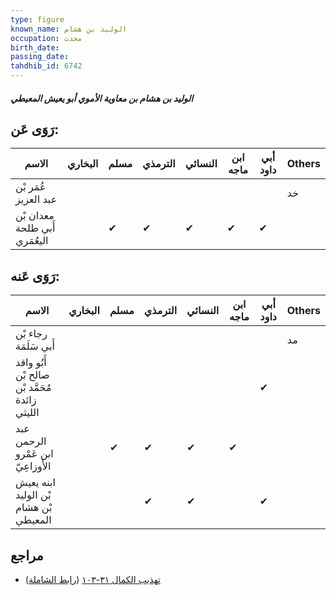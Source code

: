 ```yaml
---
type: figure
known_name: الوليد بن هشام
occupation: محدث
birth_date:
passing_date:
tahdhib_id: 6742
---
```

##### الوليد بن هشام بن معاوية الأموي أبو يعيش المعيطي

## رَوَى عَن:
| الاسم                         | البخاري | مسلم | الترمذي | النسائي | ابن ماجه | أبي داود | Others |
| ----------------------------- | ------- | ---- | ------- | ------- | -------- | -------- | ------ |
| عُمَر بْن عبد العزيز          |         |      |         |         |          |          | خد     |
| معدان بْن أَبي طلحة اليعُمَري |         | ✔    | ✔       | ✔       | ✔        | ✔        |        |
## رَوَى عَنه:
| الاسم                                         | البخاري | مسلم | الترمذي | النسائي | ابن ماجه | أبي داود | Others |
| --------------------------------------------- | ------- | ---- | ------- | ------- | -------- | -------- | ------ |
| رجاء بْن أَبي سَلَمَة                         |         |      |         |         |          |          | مد     |
| أَبُو واقد صالح بْن مُحَمَّد بْن زائدة الليثي |         |      |         |         |          | ✔        |        |
| عبد الرحمن ابن عَمْرو الأَوزاعِيّ             |         | ✔    | ✔       | ✔       | ✔        |          |        |
| ابنه يعيش بْن الوليد بْن هشام المعيطي         |         |      | ✔       | ✔       |          | ✔        |        |
## مراجع
- [تهذيب الكمال ٣١-١٠٣](obsidian://open?vault=Tahdhib-al-Kamal&file=Figures/٦٧٤٢-الوليد%20بن%20هشام%20بن%20معاوية%20الأموي%20أبو%20يعيش%20المعيطي) ([رابط الشاملة](https://shamela.ws/book/3722/16651))